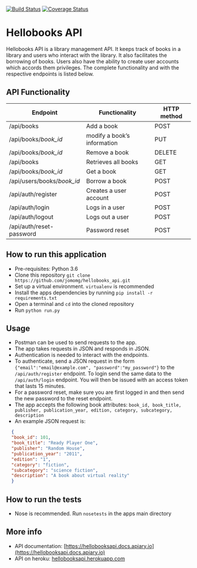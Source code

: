 [![Build Status](https://travis-ci.org/jomomg/hellobooks_api.svg?branch=develop)](https://travis-ci.org/jomomg/hellobooks_api)
[![Coverage Status](https://coveralls.io/repos/github/jomomg/hellobooks_api/badge.svg?branch=master)](https://coveralls.io/github/jomomg/hellobooks_api?branch=master)

# Hellobooks API

Hellobooks API is a library management API. It keeps track of books in a library and users who interact with the library. 
It also facilitates the borrowing of books. Users also have the ability to create user accounts which accords them 
privileges. The complete functionality and with the respective endpoints is listed below.

## API Functionality

|Endpoint                  | Functionality              |HTTP method 
|--------------------------|----------------------------|-------------
|/api/books                |Add a book                  |POST        
|/api/books/*book_id*       |modify a book’s information |PUT
|/api/books/*book_id*      |Remove a book               |DELETE
|/api/books                |Retrieves all books         |GET
|/api/books/*book_id*       |Get a book                  |GET
|/api/users/books/*book_id* |Borrow a book               |POST
|/api/auth/register        |Creates a user account      |POST
|/api/auth/login           |Logs in a user              |POST
|/api/auth/logout          |Logs out a user             |POST
|/api/auth/reset-password  |Password reset              |POST

## How to run this application

 - Pre-requisites: Python 3.6
 - Clone this repository `git clone https://github.com/jomomg/hellobooks_api.git`
 - Set up a virtual environment. `virtualenv` is recommended
 - Install the apps dependencies by running `pip install -r requirements.txt`
 - Open a terminal and `cd` into the cloned repository
 - Run `python run.py`
 
## Usage

 - Postman can be used to send requests to the app.
 - The app takes requests in JSON and responds in JSON.
 - Authentication is needed to interact with the endpoints.
 - To authenticate, send a JSON request in the form `{"email":"email@example.com", "password":"my_password"}`
   to the `/api/auth/register` endpoint. To login send the same data to the `/api/auth/login` endpoint.
   You will then be issued with an access token that lasts 15 minutes.
 - For a password reset, make sure you are first logged in and then send the new password to the reset endpoint.
 - The app accepts the following book attributes: 
   `book_id, book_title, publisher, publication_year, edition, category, subcategory, description`
 - An example JSON request is: 
 ```json
   {
   "book_id": 101, 
   "book_title": "Ready Player One", 
   "publisher": "Random House",
   "publication_year": "2011",
   "edition": "1",
   "category": "fiction", 
   "subcategory": "science fiction",
   "description": "A book about virtual reality"
   }
   ```
 
## How to run the tests
 
 - Nose is recommended. Run `nosetests` in the apps main directory
 
## More info
 - API documentation: [https://hellobooksapi.docs.apiary.io](https://hellobooksapi.docs.apiary.io)
 - API on heroku: [hellobooksapi.herokuapp.com](hellobooksapi.herokuapp.com)
